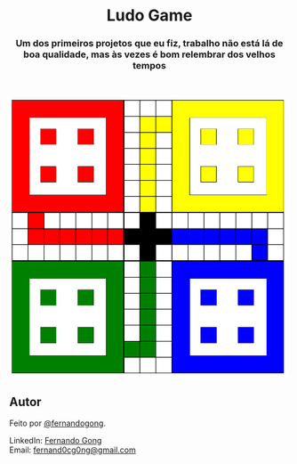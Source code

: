 <h1 align="center">Ludo Game</h1>

<h3 align="center">Um dos primeiros projetos que eu fiz, trabalho não está lá de boa qualidade, mas às vezes é bom relembrar dos velhos tempos</h3>
<br></br>

<div align="center">
    <img src="ludopic.png" alt="imagem do ludo">
</div>

## Autor
Feito por [@fernandogong](https://github.com/fernandogong).

LinkedIn: [Fernando Gong](https://www.linkedin.com/in/fernando-gong/) <br>
Email: [fernand0cg0ng@gmail.com](mailto:fernand0cg0ng@gmail.com)

